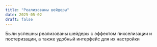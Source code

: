 ```yaml
---
title: "Реализованы шейдеры"
date: 2025-05-02
draft: false
---
```


Были успешны реализованы шейдеры с эффектом пикселизации и постеризации, а также удобный интерфейс для их настройки
